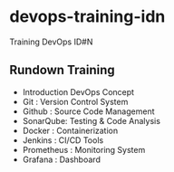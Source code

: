 # devops-training-idn
Training DevOps ID#N
## Rundown Training
- Introduction DevOps Concept
- Git : Version Control System
- Github : Source Code Management
- SonarQube: Testing & Code Analysis
- Docker : Containerization
- Jenkins : CI/CD Tools
- Prometheus : Monitoring System
- Grafana : Dashboard